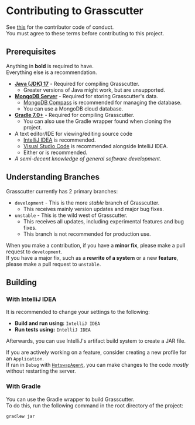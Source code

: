 # Contributing to Grasscutter

See [this](https://github.com/Grasscutters/Grasscutter/blob/development/CONTRIBUTING.md) for the contributor code of conduct.\
You must agree to these terms before contributing to this project.

## Prerequisites

Anything in **bold** is required to have.\
Everything else is a recommendation.

- **[Java (JDK) 17](https://www.oracle.com/java/technologies/javase/jdk17-archive-downloads.html)** - Required for compiling Grasscutter.
  - Greater versions of Java might work, but are unsupported.
- **[MongoDB Server](https://www.mongodb.com/try/download/community)** - Required for storing Grasscutter's data.
  - [MongoDB Compass](https://www.mongodb.com/try/download/compass) is recommended for managing the database.
  - You can use a MongoDB cloud database.
- **[Gradle 7.0+](https://gradle.org/releases/)** - Required for compiling Grasscutter.
  - You can also use the Gradle wrapper found when cloning the project.
- A text editor/IDE for viewing/editing source code
  - [IntelliJ IDEA](https://www.jetbrains.com/idea/) is recommended.
  - [Visual Studio Code](https://code.visualstudio.com/) is recommended alongside IntelliJ IDEA.
  - Either or is recommended.
- _A semi-decent knowledge of general software development._

## Understanding Branches

Grasscutter currently has 2 primary branches:
- `development` - This is the more _stable_ branch of Grasscutter.
  - This receives mainly version updates and major bug fixes.
- `unstable` - This is the wild west of Grasscutter.
  - This receives all updates, including experimental features and bug fixes.
  - This branch is not recommended for production use.

When you make a contribution, if you have a **minor fix**, please make a pull request to `development`.\
If you have a major fix, such as a **rewrite of a system** or a new **feature**, please make a pull request to `unstable`.

## Building

### With IntelliJ IDEA

It is recommended to change your settings to the following:
- **Build and run using:** `IntelliJ IDEA`
- **Run tests using:** `IntelliJ IDEA`

Afterwards, you can use IntelliJ's artifact build system to create a JAR file.

If you are actively working on a feature, consider creating a new profile for an `Application`.\
If ran in `Debug` with [`HotswapAgent`](http://hotswapagent.org/mydoc_quickstart-jdk17.html), you can make changes to the code *mostly* without restarting the server.

### With Gradle

You can use the Gradle wrapper to build Grasscutter.\
To do this, run the following command in the root directory of the project:

```shell
gradlew jar
```